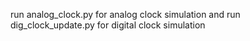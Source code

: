 run analog_clock.py for analog clock simulation
 and run dig_clock_update.py for digital clock simulation
